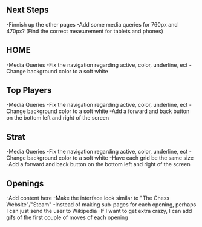 ## Next Steps
-Finnish up the other pages 
-Add some media queries for 760px and 470px? (Find the correct measurement for tablets and phones)


## HOME
-Media Queries
-Fix the navigation regarding active, color, underline, ect
-Change background color to a soft white


## Top Players
-Media Queries
-Fix the navigation regarding active, color, underline, ect
-Change background color to a soft white
-Add a forward and back button on the bottom left and right of the screen


## Strat
-Media Queries
-Fix the navigation regarding active, color, underline, ect
-Change background color to a soft white
-Have each grid be the same size
-Add a forward and back button on the bottom left and right of the screen


## Openings
-Add content here
    -Make the interface look similar to "The Chess Website"/"Steam"
    -Instead of making sub-pages for each opening, perhaps I can just send the user to Wikipedia
        -If I want to get extra crazy, I can add gifs of the first couple of moves of each opening





